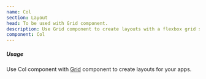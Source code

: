 ```yaml
---
name: Col
section: Layout
head: To be used with Grid component.
description: Use Grid component to create layouts with a flexbox grid system with variable amount of columns.
component: Col
---
```


##### Usage

Use Col component with [Grid](/components/grid) component to create layouts for your apps.